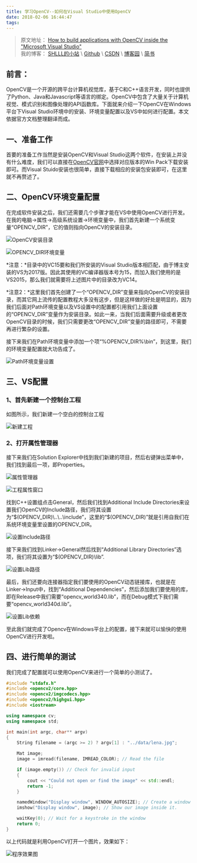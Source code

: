 ```yaml
---
title: 学习OpenCV--如何在Visual Studio中使用OpenCV
date: 2018-02-06 16:44:47
tags:
---
```


>原文地址： [How to build applications with OpenCV inside the "Microsoft Visual Studio" ](https://docs.opencv.org/master/dd/d6e/tutorial_windows_visual_studio_opencv.html)  
>我的博客： [SHLLL的小站](http://shlll.me) \ [Github](https://shlllshlll.github.io/) \ [CSDN](http://blog.csdn.net/u011880112) \ [博客园](http://www.cnblogs.com/shlll/) \ [简书](https://www.jianshu.com/u/cbf8b521f6c2)

## 前言：

OpenCV是一个开源的跨平台计算机视觉库，基于C和C++语言开发，同时也提供了Python、Java和Javascript等语言的绑定。OpenCV中包含了大量关于计算机视觉、模式识别和图像处理的API函数库。下面就来介绍一下OpenCV在Windows平台下Visual Studio环境中的安装、环境变量配置以及VS中如何进行配置。本文依据官方文档整理翻译而成。

<!-- more -->

## 一、准备工作

首要的准备工作当然是安装OpenCV和Visual Studio这两个软件，在安装上并没有什么难度，我们可以直接在[OpenCV官网](https://opencv.org/releases.html)中选择对应版本的Win Pack下载安装即可。而Visual Stuido安装也很简单，直接下载相应的安装包安装即可，在这里就不再赘述了。

## 二、OpenCV环境变量配置

在完成软件安装之后，我们还需要几个步骤才能在VS中使用OpenCV进行开发。在我的电脑->属性->高级系统设置->环境变量中，我们首先新建一个系统变量“OPENCV_DIR”，它的值则指向OpenCV的安装目录。

![OpenCV安装目录](https://i.loli.net/2018/02/06/5a799b2109197.png)

![OPENCV_DIR环境变量](https://i.loli.net/2018/02/06/5a799b4f73bce.png)

*注意：*目录中的VC15要和我们所安装的Visual Studio版本相匹配，由于博主安装的VS为2017版。因此其使用的VC编译器版本号为15，而加入我们使用的是VS2015，那么我们就需要将上述图片中的目录改为VC14。

*注意2：*这里我们首先创建了一个“OPENCV_DIR”变量来指向OpenCV的安装目录，而其它网上流传的配置教程大多没有这步，但是这样做的好处是明显的，因为我们后面对Path环境变量以及VS设置中的配置都引用我们上面设置的“OPENCV_DIR”变量作为安装目录。如此一来，当我们后面需要升级或者更改OpenCV目录的时候，我们只需要更改“OPENCV_DIR”变量的路径即可，不需要再进行繁杂的设置。

接下来我们在Path环境变量中添加一个项“%OPENCV_DIR%\bin”，到这里，我们的环境变量配置就大功告成了。

![Path环境变量设置](https://i.loli.net/2018/02/06/5a79b6999a920.png)

## 三、VS配置

### 1、首先新建一个控制台工程

如图所示，我们新建一个空白的控制台工程

![新建工程](https://i.loli.net/2018/02/06/5a79b77468741.png)

### 2、打开属性管理器

接下来我们在Solution Explorer中找到我们新建的项目，然后右键弹出菜单中，我们找到最后一项，即Properties。

![属性管理器](https://i.loli.net/2018/02/06/5a79b871e0e46.png)

![工程属性窗口](https://i.loli.net/2018/02/06/5a79b90e868ab.png)

找到C++设置组点击General，然后我们找到Additional Include Directories来设置我们OpenCV的Include路径，我们将其设置为“$(OPENCV_DIR)\..\..\include”，这里的“$(OPENCV_DIR)”就是引用自我们在系统环境变量里设置的OPENCV_DIR。

![设置Include路径](https://i.loli.net/2018/02/06/5a79bb983cb48.png)

接下来我们找到Linker->General然后找到“Additional Library Directories”选项，我们将其设置为“$(OPENCV_DIR)\lib”.

![设置Lib路径](https://i.loli.net/2018/02/06/5a79bb9727ca6.png)

最后，我们还要向连接器指定我们要使用的OpenCV动态链接库，也就是在Linker->Input中，找到“Additional Dependencies”，然后添加我们要使用的库，即在Release中我们需要“opencv_world340.lib”，而在Debug模式下我们需要“opencv_world340d.lib”。

![设置Lib依赖](https://i.loli.net/2018/02/06/5a79bc04561dd.png)


至此我们就完成了Opencv在Windows平台上的配置，接下来就可以愉快的使用OpenCV进行开发啦。

## 四、进行简单的测试

我们完成了配置就可以使用OpenCV来进行一个简单的小测试了。

```cpp
#include "stdafx.h"
#include <opencv2/core.hpp>
#include <opencv2/imgcodecs.hpp>
#include <opencv2/highgui.hpp>
#include <iostream>

using namespace cv;
using namespace std;

int main(int argc, char** argv)
{
    String filename = (argc >= 2) ? argv[1] : "../data/lena.jpg";

    Mat image;
    image = imread(filename, IMREAD_COLOR); // Read the file

    if (image.empty()) // Check for invalid input
    {
        cout << "Could not open or find the image" << std::endl;
        return -1;
    }

    namedWindow("Display window", WINDOW_AUTOSIZE); // Create a window for display.
    imshow("Display window", image); // Show our image inside it.

    waitKey(0); // Wait for a keystroke in the window
    return 0;
}
```

以上代码就是利用OpenCV打开一个图片，效果如下：

![程序效果图](https://i.loli.net/2018/02/06/5a79c231e724a.png)
